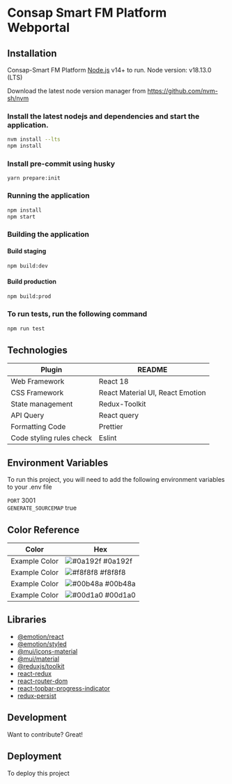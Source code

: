 # Consap Smart FM Platform Webportal


## Installation

Consap-Smart FM Platform [Node.js](https://nodejs.org/) v14+ to run.
Node version: v18.13.0 (LTS)


Download the latest node version manager from https://github.com/nvm-sh/nvm

### Install the latest nodejs and dependencies and start the application.
```sh
nvm install --lts
npm install
```
### Install pre-commit using husky
```
yarn prepare:init
```

### Running the application
```sh
npm install
npm start
```

### Building the application

#### Build staging
```sh
npm build:dev
```
#### Build production
```sh
npm build:prod
```

### To run tests, run the following command

```sh
npm run test
```

## Technologies

| Plugin | README |
| ------ | ------ |
| Web Framework | React 18 |
| CSS Framework | React Material UI, React Emotion |
| State management | Redux-Toolkit |
| API Query | React query |
| Formatting Code | Prettier |
| Code styling rules check | Eslint |

## Environment Variables

To run this project, you will need to add the following environment variables to your .env file

`PORT`               3001                                         
`GENERATE_SOURCEMAP`    true                              

## Color Reference

| Color             | Hex                                                                |
| ----------------- | ------------------------------------------------------------------ |
| Example Color | ![#0a192f](https://via.placeholder.com/10/0a192f?text=+) #0a192f |
| Example Color | ![#f8f8f8](https://via.placeholder.com/10/f8f8f8?text=+) #f8f8f8 |
| Example Color | ![#00b48a](https://via.placeholder.com/10/00b48a?text=+) #00b48a |
| Example Color | ![#00d1a0](https://via.placeholder.com/10/00b48a?text=+) #00d1a0 |


## Libraries

- [@emotion/react](https://www.npmjs.com/package/@emotion/react)
- [@emotion/styled](https://www.npmjs.com/package/@emotion/styled)
- [@mui/icons-material](https://www.npmjs.com/package/@mui/icons-material)
- [@mui/material](https://www.npmjs.com/package/@mui/material)
- [@reduxjs/toolkit](https://www.npmjs.com/package/@reduxjs/toolkit)
- [react-redux](https://www.npmjs.com/package/react-redux)
- [react-router-dom](https://www.npmjs.com/package/react-router-dom)
- [react-topbar-progress-indicator](https://www.npmjs.com/package/react-topbar-progress-indicator)
- [redux-persist](https://www.npmjs.com/package/redux-persist)

## Development

Want to contribute? Great!


## Deployment

To deploy this project
